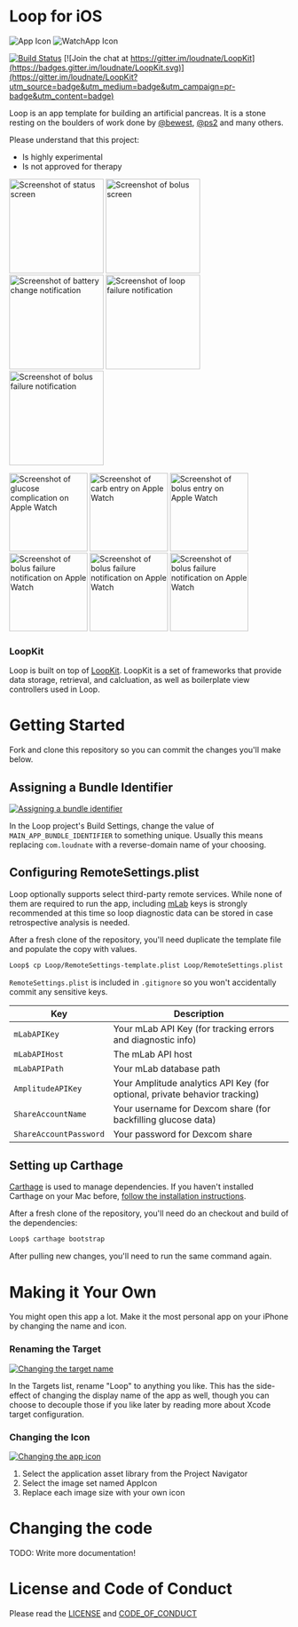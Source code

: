 # Loop for iOS

![App Icon](https://raw.githubusercontent.com/loudnate/Loop/dev/Loop/Assets.xcassets/AppIcon.appiconset/40%402x.png) ![WatchApp Icon](https://raw.githubusercontent.com/loudnate/Loop/dev/WatchApp/Assets.xcassets/AppIcon.appiconset/watch-40%402x.png)

[![Build Status](https://travis-ci.org/loudnate/Loop.svg?branch=master)](https://travis-ci.org/loudnate/Loop)
[![Join the chat at https://gitter.im/loudnate/LoopKit](https://badges.gitter.im/loudnate/LoopKit.svg)](https://gitter.im/loudnate/LoopKit?utm_source=badge&utm_medium=badge&utm_campaign=pr-badge&utm_content=badge)

Loop is an app template for building an artificial pancreas. It is a stone resting on the boulders of work done by [@bewest](https://github.com/bewest/decoding-carelink), [@ps2](https://github.com/ps2/rileylink) and many others.

Please understand that this project:
- Is highly experimental
- Is not approved for therapy

<a href="https://raw.githubusercontent.com/loudnate/Loop/dev/Documentation/Screenshots/Phone%20Graphs.png"><img src="https://raw.githubusercontent.com/loudnate/Loop/dev/Documentation/Screenshots/Phone%20Graphs.png" alt="Screenshot of status screen" target="_blank" width="170"></a>
<a href="https://raw.githubusercontent.com/loudnate/Loop/dev/Documentation/Screenshots/Phone%20Bolus.png"><img src="https://raw.githubusercontent.com/loudnate/Loop/dev/Documentation/Screenshots/Phone%20Bolus.png" alt="Screenshot of bolus screen" target="_blank" width="170"></a>
<a href="https://raw.githubusercontent.com/loudnate/Loop/dev/Documentation/Screenshots/Phone%20Notification%20Battery.png"><img src="https://raw.githubusercontent.com/loudnate/Loop/dev/Documentation/Screenshots/Phone%20Notification%20Battery.png" alt="Screenshot of battery change notification" target="_blank" width="170"></a>
<a href="https://raw.githubusercontent.com/loudnate/Loop/dev/Documentation/Screenshots/Phone%20Notification%20Loop%20Failure.png"><img src="https://raw.githubusercontent.com/loudnate/Loop/dev/Documentation/Screenshots/Phone%20Notification%20Loop%20Failure.png" alt="Screenshot of loop failure notification" target="_blank" width="170"></a>
<a href="https://raw.githubusercontent.com/loudnate/Loop/dev/Documentation/Screenshots/Phone%20Notification%20Bolus%20Failure.png"><img src="https://raw.githubusercontent.com/loudnate/Loop/dev/Documentation/Screenshots/Phone%20Notification%20Bolus%20Failure.png" alt="Screenshot of bolus failure notification" target="_blank" width="170"></a>

<a href="https://raw.githubusercontent.com/loudnate/Loop/dev/Documentation/Screenshots/Watch%20Complication.png"><img src="https://raw.githubusercontent.com/loudnate/Loop/dev/Documentation/Screenshots/Watch%20Complication.png" alt="Screenshot of glucose complication on Apple Watch" target="_blank" width="141"></a>
<a href="https://raw.githubusercontent.com/loudnate/Loop/dev/Documentation/Screenshots/Watch%20Carb%20Entry.png"><img src="https://raw.githubusercontent.com/loudnate/Loop/dev/Documentation/Screenshots/Watch%20Carb%20Entry.png" alt="Screenshot of carb entry on Apple Watch" target="_blank" width="141"></a>
<a href="https://raw.githubusercontent.com/loudnate/Loop/dev/Documentation/Screenshots/Watch%20Bolus.png"><img src="https://raw.githubusercontent.com/loudnate/Loop/dev/Documentation/Screenshots/Watch%20Bolus.png" alt="Screenshot of bolus entry on Apple Watch" target="_blank" width="141"></a>
<a href="https://raw.githubusercontent.com/loudnate/Loop/dev/Documentation/Screenshots/Watch%20Notification%20Battery.png"><img src="https://raw.githubusercontent.com/loudnate/Loop/dev/Documentation/Screenshots/Watch%20Notification%20Battery.png" alt="Screenshot of bolus failure notification on Apple Watch" target="_blank" width="141"></a>
<a href="https://raw.githubusercontent.com/loudnate/Loop/dev/Documentation/Screenshots/Watch%20Notification%20Reservoir.png"><img src="https://raw.githubusercontent.com/loudnate/Loop/dev/Documentation/Screenshots/Watch%20Notification%20Reservoir.png" alt="Screenshot of bolus failure notification on Apple Watch" target="_blank" width="141"></a>
<a href="https://raw.githubusercontent.com/loudnate/Loop/dev/Documentation/Screenshots/Watch%20Notification%20Bolus%20Failure.png"><img src="https://raw.githubusercontent.com/loudnate/Loop/dev/Documentation/Screenshots/Watch%20Notification%20Bolus%20Failure.png" alt="Screenshot of bolus failure notification on Apple Watch" target="_blank" width="141"></a>

### LoopKit

Loop is built on top of [LoopKit](https://github.com/loudnate/LoopKit). LoopKit is a set of frameworks that provide data storage, retrieval, and calcluation, as well as boilerplate view controllers used in Loop.

# Getting Started

Fork and clone this repository so you can commit the changes you'll make below.

## Assigning a Bundle Identifier

[![Assigning a bundle identifier](https://raw.githubusercontent.com/loudnate/Loop/dev/Documentation/Assigning%20a%20bundle%20identifier.png)](https://raw.githubusercontent.com/loudnate/Loop/dev/Documentation/Assigning%20a%20bundle%20identifier.png)

In the Loop project's Build Settings, change the value of `MAIN_APP_BUNDLE_IDENTIFIER` to something unique. Usually this means replacing `com.loudnate` with a reverse-domain name of your choosing.

## Configuring RemoteSettings.plist

Loop optionally supports select third-party remote services. While none of them are required to run the app, including [mLab](https://mlab.com) keys is strongly recommended at this time so loop diagnostic data can be stored in case retrospective analysis is needed.

After a fresh clone of the repository, you'll need duplicate the template file and populate the copy with values.

```bash
Loop$ cp Loop/RemoteSettings-template.plist Loop/RemoteSettings.plist
```

`RemoteSettings.plist` is included in `.gitignore` so you won't accidentally commit any sensitive keys.

| Key                    | Description
| ---------------------- | -------------
| `mLabAPIKey`           | Your mLab API Key (for tracking errors and diagnostic info)
| `mLabAPIHost`          | The mLab API host
| `mLabAPIPath`          | Your mLab database path
| `AmplitudeAPIKey`      | Your Amplitude analytics API Key (for optional, private behavior tracking)
| `ShareAccountName`     | Your username for Dexcom share (for backfilling glucose data)
| `ShareAccountPassword` | Your password for Dexcom share

## Setting up Carthage

[Carthage](https://github.com/carthage/carthage) is used to manage dependencies. If you haven't installed Carthage on your Mac before, [follow the installation instructions](https://github.com/carthage/carthage#installing-carthage).

After a fresh clone of the repository, you'll need do an checkout and build of the dependencies:

```bash
Loop$ carthage bootstrap
```

After pulling new changes, you'll need to run the same command again.

# Making it Your Own

You might open this app a lot. Make it the most personal app on your iPhone by changing the name and icon.

### Renaming the Target

[![Changing the target name](https://raw.githubusercontent.com/loudnate/Loop/dev/Documentation/Changing%20the%20target%20name.png)](https://raw.githubusercontent.com/loudnate/Loop/dev/Documentation/Changing%20the%20target%20name.png)

In the Targets list, rename "Loop" to anything you like. This has the side-effect of changing the display name of the app as well, though you can choose to decouple those if you like later by reading more about Xcode target configuration.

### Changing the Icon

[![Changing the app icon](https://raw.githubusercontent.com/loudnate/Loop/dev/Documentation/Changing%20the%20app%20icon.png)](https://raw.githubusercontent.com/loudnate/Loop/dev/Documentation/Changing%20the%20app%20icon.png)

1. Select the application asset library from the Project Navigator
2. Select the image set named AppIcon
3. Replace each image size with your own icon

# Changing the code

TODO: Write more documentation!

# License and Code of Conduct

Please read the [LICENSE](https://github.com/loudnate/naterade-ios/blob/dev/LICENSE) and [CODE_OF_CONDUCT](https://github.com/loudnate/naterade-ios/blob/dev/CODE_OF_CONDUCT.md)
